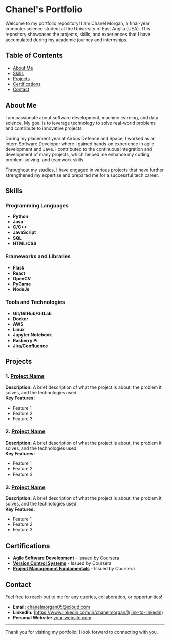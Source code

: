 # Chanel's Portfolio

Welcome to my portfolio repository! I am Chanel Morgan, a final-year computer science student at the University of East Anglia (UEA). This repository showcases the projects, skills, and experiences that I have accumulated during my academic journey and internships. 

## Table of Contents

- [About Me](#about-me)
- [Skills](#skills)
- [Projects](#projects)
- [Certifications](#certifications)
- [Contact](#contact)

## About Me

I am passionate about software development, machine learning, and data science. My goal is to leverage technology to solve real-world problems and contribute to innovative projects. 

During my placement year at Airbus Defence and Space, I worked as an Intern Software Developer where I gained hands-on experience in agile development and Java. I contributed to the continuous integration and development of many projects, which helped me enhance my coding, problem-solving, and teamwork skills.

Throughout my studies, I have engaged in various projects that have further strengthened my expertise and prepared me for a successful tech career.


## Skills

### Programming Languages
- **Python**
- **Java**
- **C/C++**
- **JavaScript**
- **SQL**
- **HTML/CSS**

### Frameworks and Libraries
- **Flask**
- **React**
- **OpenCV**
- **PyGame**
- **NodeJs**

### Tools and Technologies
- **Git/GitHub/GitLab**
- **Docker**
- **AWS**
- **Linux**
- **Jupyter Notebook**
- **Rasberry Pi**
- **Jira/Confluence**

## Projects

### 1. [Project Name](link-to-project)
**Description:** A brief description of what the project is about, the problem it solves, and the technologies used.  
**Key Features:**
- Feature 1
- Feature 2
- Feature 3

### 2. [Project Name](link-to-project)
**Description:** A brief description of what the project is about, the problem it solves, and the technologies used.  
**Key Features:**
- Feature 1
- Feature 2
- Feature 3

### 3. [Project Name](link-to-project)
**Description:** A brief description of what the project is about, the problem it solves, and the technologies used.  
**Key Features:**
- Feature 1
- Feature 2
- Feature 3

## Certifications

- **[Agile Software Development ](link-to-certification)** - Issued by Coursera
- **[Version Control Systems](link-to-certification)** - Issued by Coursera
- **[Project Management Fundamentals](link-to-certification)** - Issued by Coursera

## Contact

Feel free to reach out to me for any queries, collaboration, or opportunities!

- **Email:** chanelmorgan05@icloud.com
- **LinkedIn:** [https://www.linkedin.com/in/chanelmorgan/](link-to-linkedin)
- **Personal Website:** [your-website.com](link-to-website)

---

Thank you for visiting my portfolio! I look forward to connecting with you.
